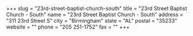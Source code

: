 +++
slug = "23rd-street-baptist-church-south"
title = "23rd Street Baptist Church - South"
name = "23rd Street Baptist Church - South"
address = "311 23rd Street S"
city = "Birmingham"
state = "AL"
postal = "35233"
website = ""
phone = "205 251-1752"
fax = ""
+++

